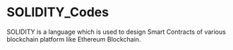 # SOLIDITY_Codes
SOLIDITY is a language which is used to design Smart Contracts of various blockchain platform like Ethereum Blockchain.
